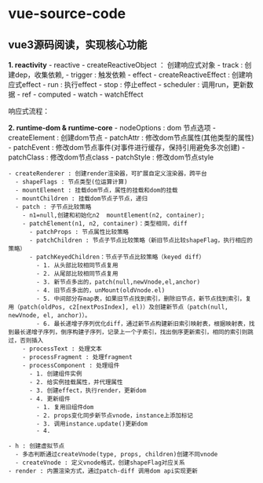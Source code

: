 # vue-source-code


## vue3源码阅读，实现核心功能


 **1. reactivity**
    - reactive
      - createReactiveObject ： 创建响应式对象
      - track : 创建dep，收集依赖,
      - trigger : 触发依赖
    - effect
      - createReactiveEffect : 创建响应式effect
      - run : 执行effect
      - stop : 停止effect
      - scheduler : 调用run，更新数据
    - ref
    - computed
    - watch
    - watchEffect

 响应式流程：

 **2. runtime-dom & runtime-core**
    - nodeOptions : dom 节点选项
      - createElement : 创建dom节点
      - patchAttr :  修改dom节点属性(其他类型的属性)
      - patchEvent : 修改dom节点事件(对事件进行缓存，保持引用避免多次创建)
      - patchClass : 修改dom节点class
      - patchStyle : 修改dom节点style

    - createRenderer : 创建render渲染器，可扩展自定义渲染器，跨平台
      - shapeFlags : 节点类型(位运算计算)
      - mountElement : 挂载dom节点，属性的挂载和dom的挂载
      - mountChildren : 挂载dom节点子节点，递归
      - patch : 子节点比较策略
        - n1=null,创建和初始化n2  mountElement(n2, container);
        - patchElement(n1, n2, container)：类型相同，diff
          - patchProps : 节点属性比较策略
          - patchChildren : 节点子节点比较策略（新旧节点比较shapeFlag，执行相应的策略）
          - patchKeyedChildren：节点子节点比较策略（keyed diff）
            - 1. 从头部比较相同节点复用
            - 2. 从尾部比较相同节点复用
            - 3. 新节点多出的，patch(null,newVnode,el,anchor)
            - 4. 旧节点多出的，unMount(oldVnode.el)
            - 5. 中间部分存map表，如果旧节点找到索引，删除旧节点，新节点找到索引，复用（patch(oldPos, c2[nextPosIndex], el)）及创建新节点（patch(null, newVnode, el, anchor)）。
            - 6. 最长递增子序列优化diff，通过新节点构建新旧索引映射表，根据映射表，找到最长递增子序列，倒序构建子序列，记录上一个子索引，找出倒序更新索引，相同的索引则跳过，否则插入
        - processText : 处理文本
        - processFragment : 处理fragment
        - processComponent : 处理组件
          - 1. 创建组件实例
          - 2. 给实例挂载属性，并代理属性
          - 3. 创建effect，执行render，更新dom
          - 4. 更新组件
            - 1. 复用旧组件dom
            - 2. props变化同步新节点vnode，instance上添加标记
            - 3. 调用instance.update()更新dom
            - 4. 

    - h : 创建虚拟节点
      - 多态判断通过createVnode(type, props, children)创建不同vnode
      - createVnode : 定义vnode格式，创建shapeFlag对应关系
    - render : 内置渲染方式，通过patch-diff 调用dom api实现更新
    